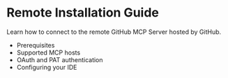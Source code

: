 # Remote Installation Guide

Learn how to connect to the remote GitHub MCP Server hosted by GitHub.

- Prerequisites
- Supported MCP hosts
- OAuth and PAT authentication
- Configuring your IDE
